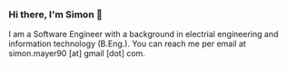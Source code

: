 ### Hi there, I'm Simon 👋

I am a Software Engineer with a background in electrial engineering and information technology (B.Eng.). You can reach me per email at simon.mayer90 [at] gmail [dot] com.

<!--
**simonmayer90/simonmayer90** is a ✨ _special_ ✨ repository because its `README.md` (this file) appears on your GitHub profile.

Here are some ideas to get you started:

- 🔭 I’m currently taking ...
- 🌱 I’m currently learning ...
- 👯 I’m looking to collaborate on ...
- 🤔 I’m looking for help with ...
- 💬 Ask me about ...
- 📫 How to reach me: ...
- 😄 Pronouns: ...
- ⚡ Fun fact: ...
-->
